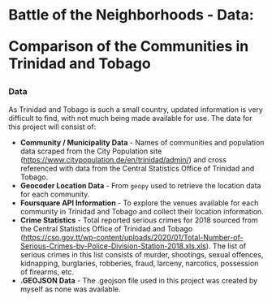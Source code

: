 # Battle of the Neighborhoods - Data: <p>Comparison of the Communities in Trinidad and Tobago</p>

### Data
As Trinidad and Tobago is such a small country, updated information is very difficult to find, with not much being made available for use. The data for this project will consist of:
  * **Community / Municipality Data** - Names of communities and population data scraped from the City Population site (https://www.citypopulation.de/en/trinidad/admin/) and cross referenced with data from the Central Statistics Office of Trinidad and Tobago.
  * **Geocoder Location Data** - From `geopy` used to retrieve the location data for each community.
  * **Foursquare API Information** - To explore the venues available for each community in Trinidad and Tobago and collect their location information.
  * **Crime Statistics** - Total reported serious crimes for 2018 sourced from the Central Statistics Office of Trinidad and Tobago (https://cso.gov.tt/wp-content/uploads/2020/01/Total-Number-of-Serious-Crimes-by-Police-Division-Station-2018.xls.xls). The list of serious crimes in this list consists of murder, shootings, sexual offences, kidnapping, burglaries, robberies, fraud, larceny, narcotics, possession of firearms, etc.
  * **.GEOJSON Data** - The .geojson file used in this project was created by myself as none was available.
